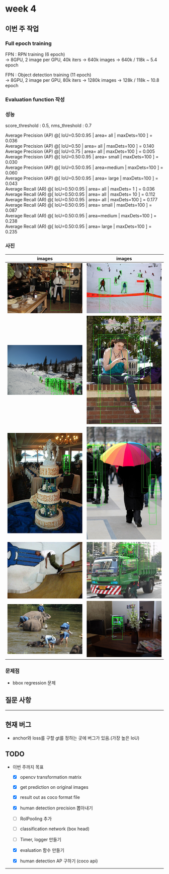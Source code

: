 # week 4

## 이번 주 작업

### Full epoch training

FPN : RPN training (6 epoch)  
-> 8GPU, 2 image per GPU, 40k iters -> 640k images -> 640k / 118k ~ 5.4 epoch  

FPN : Object detection training (11 epoch)  
-> 8GPU, 2 image per GPU, 80k iters -> 1280k images -> 128k / 118k ~ 10.8 epoch  

### Evaluation function 작성

### 성능
score_threshold : 0.5, nms_threshold : 0.7  

Average Precision  (AP) @[ IoU=0.50:0.95 | area=   all | maxDets=100 ] = 0.036  
Average Precision  (AP) @[ IoU=0.50      | area=   all | maxDets=100 ] = 0.140  
Average Precision  (AP) @[ IoU=0.75      | area=   all | maxDets=100 ] = 0.005  
Average Precision  (AP) @[ IoU=0.50:0.95 | area= small | maxDets=100 ] = 0.030  
Average Precision  (AP) @[ IoU=0.50:0.95 | area=medium | maxDets=100 ] = 0.060  
Average Precision  (AP) @[ IoU=0.50:0.95 | area= large | maxDets=100 ] = 0.043  
Average Recall     (AR) @[ IoU=0.50:0.95 | area=   all | maxDets=  1 ] = 0.036  
Average Recall     (AR) @[ IoU=0.50:0.95 | area=   all | maxDets= 10 ] = 0.112  
Average Recall     (AR) @[ IoU=0.50:0.95 | area=   all | maxDets=100 ] = 0.177  
Average Recall     (AR) @[ IoU=0.50:0.95 | area= small | maxDets=100 ] = 0.087  
Average Recall     (AR) @[ IoU=0.50:0.95 | area=medium | maxDets=100 ] = 0.238  
Average Recall     (AR) @[ IoU=0.50:0.95 | area= large | maxDets=100 ] = 0.235  

### 사진

images | images
:-------:|:-----------:
![gt0](./img/week5/eval_2.jpg) | ![eval0](./img/week5/eval_4.jpg)
![gt1](./img/week5/eval_6.jpg) | ![eval1](./img/week5/eval_8.jpg)
![gt2](./img/week5/eval_10.jpg) | ![eval2](./img/week5/eval_12.jpg)
![gt3](./img/week5/eval_13.jpg) | ![eval3](./img/week5/eval_15.jpg)
![gt4](./img/week5/eval_16.jpg) | ![eval4](./img/week5/eval_18.jpg)


### 문제점
- bbox regression 문제



## 질문 사항

---

## 현재 버그
- anchor와 loss를 구할 gt를 정하는 곳에 버그가 있음.(가장 높은 IoU)

## TODO

- 이번 주까지 목표
    - [x] opencv transformation matrix
    - [x] get prediction on original images
    - [x] result out as coco format file

    - [x] human detection precision 뽑아내기

    - [ ] RoIPooling 추가
    - [ ] classification network (box head)

    - [ ] Timer, logger 만들기
    - [x] evaluation 함수 만들기
    - [x] human detection AP 구하기 (coco api)

---
